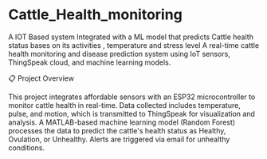 # Cattle_Health_monitoring
A IOT Based system Integrated with a ML model that predicts Cattle health status bases on its activities , temperature and stress level
A real-time cattle health monitoring and disease prediction system using IoT sensors, ThingSpeak cloud, and machine learning models.

📋 Project Overview

This project integrates affordable sensors with an ESP32 microcontroller to monitor cattle health in real-time. Data collected includes temperature, pulse, and motion, which is transmitted to ThingSpeak for visualization and analysis. A MATLAB-based machine learning model (Random Forest) processes the data to predict the cattle's health status as Healthy, Ovulation, or Unhealthy. Alerts are triggered via email for unhealthy conditions.
